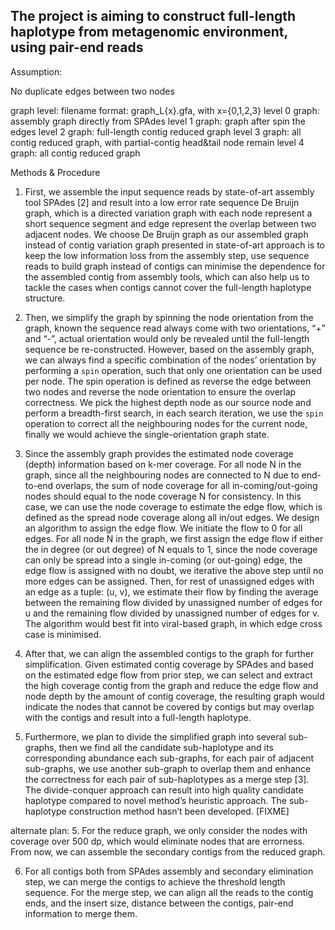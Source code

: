 ## The project is aiming to construct full-length haplotype from metagenomic environment, using pair-end reads

Assumption:

No duplicate edges between two nodes

graph level:
filename format: graph_L{x}.gfa, with x={0,1,2,3}
level 0 graph: assembly graph directly from SPAdes
level 1 graph: graph after spin the edges
level 2 graph: full-length contig reduced graph
level 3 graph: all contig reduced graph, with partial-contig head&tail node remain
level 4 graph: all contig reduced graph


Methods & Procedure

1. First, we assemble the input sequence reads by state-of-art assembly tool SPAdes [2] and result into a low error rate sequence De Bruijn graph, which is a directed variation graph with each node represent a short sequence segment and edge represent the overlap between two adjacent nodes. We choose De Bruijn graph as our assembled graph instead of contig variation graph presented in state-of-art approach is to keep the low information loss from the assembly step, use sequence reads to build graph instead of contigs can minimise the dependence for the assembled contig from assembly tools, which can also help us to tackle the cases when contigs cannot cover the full-length haplotype structure.

2. Then, we simplify the graph by spinning the node orientation from the graph, known the sequence read always come with two orientations, “+” and “-”, actual orientation would only be revealed until the full-length sequence be re-constructed. However, based on the assembly graph, we can always find a specific combination of the nodes’ orientation by performing a `spin` operation, such that only one orientation can be used per node. The spin operation is defined as reverse the edge between two nodes and reverse the node orientation to ensure the overlap correctness. We pick the highest depth node as our source node and perform a breadth-first search, in each search iteration, we use the `spin` operation to correct all the neighbouring nodes for the current node, finally we would achieve the single-orientation graph state.

3. Since the assembly graph provides the estimated node coverage (depth) information based on k-mer coverage. For all node N in the graph, since all the neighbouring nodes are connected to N due to end-to-end overlaps, the sum of node coverage for all in-coming/out-going nodes should equal to the node coverage N for consistency. In this case, we can use the node coverage to estimate the edge flow, which is defined as the spread node coverage along all in/out edges. We design an algorithm to assign the edge flow. We initiate the flow to 0 for all edges. For all node N in the graph, we first assign the edge flow if either the in degree (or out degree) of N equals to 1, since the node coverage can only be spread into a single in-coming (or out-going) edge, the edge flow is assigned with no doubt, we iterative the above step until no more edges can be assigned. Then, for rest of unassigned edges with an edge as a tuple: (u, v), we estimate their flow by finding the average between the remaining flow divided by unassigned number of edges for u and the remaining flow divided by unassigned number of edges for v. The algorithm would best fit into viral-based graph, in which edge cross case is minimised.

4. After that, we can align the assembled contigs to the graph for further simplification. Given estimated contig coverage by SPAdes and based on the estimated edge flow from prior step, we can select and extract the high coverage contig from the graph and reduce the edge flow and node depth by the amount of contig coverage, the resulting graph would indicate the nodes that cannot be covered by contigs but may overlap with the contigs and result into a full-length haplotype.

5. Furthermore, we plan to divide the simplified graph into several sub-graphs, then we find all the candidate sub-haplotype and its corresponding abundance each sub-graphs, for each pair of adjacent sub-graphs, we use another sub-graph to overlap them and enhance the correctness for each pair of sub-haplotypes as a merge step [3]. The divide-conquer approach can result into high quality candidate haplotype compared to novel method’s heuristic approach. The sub-haplotype construction method hasn’t been developed. [FIXME]

alternate plan: 
5. For the reduce graph, we only consider the nodes with coverage over 500 dp, which would eliminate nodes that are errorness. From now, we can assemble the secondary contigs from the reduced graph.
   
6. For all contigs both from SPAdes assembly and secondary elimination step, we can merge the contigs to achieve the threshold length sequence. For the merge step, we can align all the reads to the contig ends, and the insert size, distance between the contigs, pair-end information to merge them.
